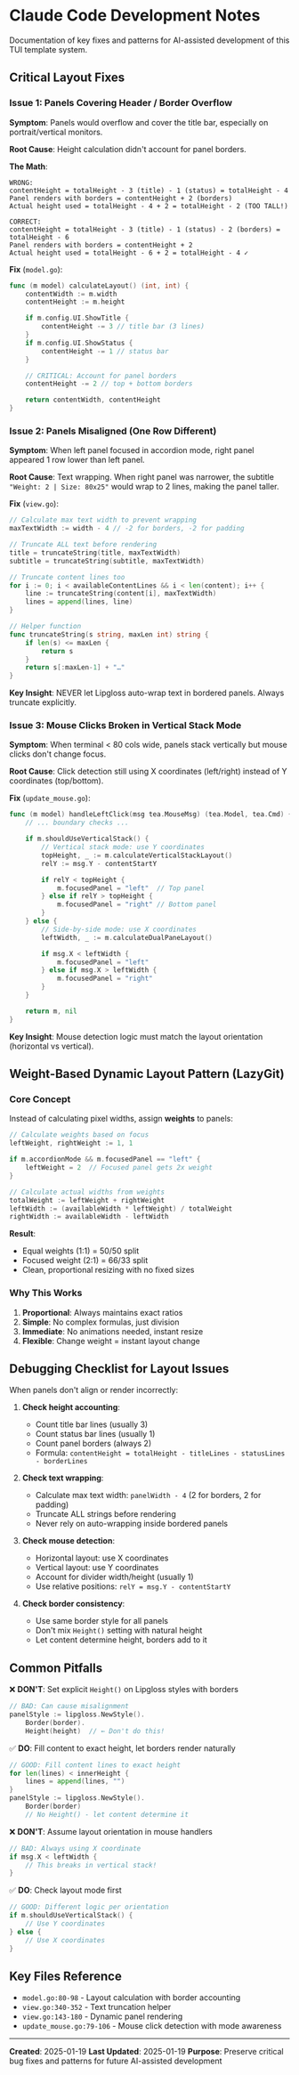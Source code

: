 # Claude Code Development Notes

Documentation of key fixes and patterns for AI-assisted development of this TUI template system.

## Critical Layout Fixes

### Issue 1: Panels Covering Header / Border Overflow

**Symptom**: Panels would overflow and cover the title bar, especially on portrait/vertical monitors.

**Root Cause**: Height calculation didn't account for panel borders.

**The Math**:
```
WRONG:
contentHeight = totalHeight - 3 (title) - 1 (status) = totalHeight - 4
Panel renders with borders = contentHeight + 2 (borders)
Actual height used = totalHeight - 4 + 2 = totalHeight - 2 (TOO TALL!)

CORRECT:
contentHeight = totalHeight - 3 (title) - 1 (status) - 2 (borders) = totalHeight - 6
Panel renders with borders = contentHeight + 2
Actual height used = totalHeight - 6 + 2 = totalHeight - 4 ✓
```

**Fix** (`model.go`):
```go
func (m model) calculateLayout() (int, int) {
    contentWidth := m.width
    contentHeight := m.height

    if m.config.UI.ShowTitle {
        contentHeight -= 3 // title bar (3 lines)
    }
    if m.config.UI.ShowStatus {
        contentHeight -= 1 // status bar
    }

    // CRITICAL: Account for panel borders
    contentHeight -= 2 // top + bottom borders

    return contentWidth, contentHeight
}
```

### Issue 2: Panels Misaligned (One Row Different)

**Symptom**: When left panel focused in accordion mode, right panel appeared 1 row lower than left panel.

**Root Cause**: Text wrapping. When right panel was narrower, the subtitle `"Weight: 2 | Size: 80x25"` would wrap to 2 lines, making the panel taller.

**Fix** (`view.go`):
```go
// Calculate max text width to prevent wrapping
maxTextWidth := width - 4 // -2 for borders, -2 for padding

// Truncate ALL text before rendering
title = truncateString(title, maxTextWidth)
subtitle = truncateString(subtitle, maxTextWidth)

// Truncate content lines too
for i := 0; i < availableContentLines && i < len(content); i++ {
    line := truncateString(content[i], maxTextWidth)
    lines = append(lines, line)
}

// Helper function
func truncateString(s string, maxLen int) string {
    if len(s) <= maxLen {
        return s
    }
    return s[:maxLen-1] + "…"
}
```

**Key Insight**: NEVER let Lipgloss auto-wrap text in bordered panels. Always truncate explicitly.

### Issue 3: Mouse Clicks Broken in Vertical Stack Mode

**Symptom**: When terminal < 80 cols wide, panels stack vertically but mouse clicks don't change focus.

**Root Cause**: Click detection still using X coordinates (left/right) instead of Y coordinates (top/bottom).

**Fix** (`update_mouse.go`):
```go
func (m model) handleLeftClick(msg tea.MouseMsg) (tea.Model, tea.Cmd) {
    // ... boundary checks ...

    if m.shouldUseVerticalStack() {
        // Vertical stack mode: use Y coordinates
        topHeight, _ := m.calculateVerticalStackLayout()
        relY := msg.Y - contentStartY

        if relY < topHeight {
            m.focusedPanel = "left"  // Top panel
        } else if relY > topHeight {
            m.focusedPanel = "right" // Bottom panel
        }
    } else {
        // Side-by-side mode: use X coordinates
        leftWidth, _ := m.calculateDualPaneLayout()

        if msg.X < leftWidth {
            m.focusedPanel = "left"
        } else if msg.X > leftWidth {
            m.focusedPanel = "right"
        }
    }

    return m, nil
}
```

**Key Insight**: Mouse detection logic must match the layout orientation (horizontal vs vertical).

## Weight-Based Dynamic Layout Pattern (LazyGit)

### Core Concept

Instead of calculating pixel widths, assign **weights** to panels:

```go
// Calculate weights based on focus
leftWeight, rightWeight := 1, 1

if m.accordionMode && m.focusedPanel == "left" {
    leftWeight = 2  // Focused panel gets 2x weight
}

// Calculate actual widths from weights
totalWeight := leftWeight + rightWeight
leftWidth := (availableWidth * leftWeight) / totalWeight
rightWidth := availableWidth - leftWidth
```

**Result**:
- Equal weights (1:1) = 50/50 split
- Focused weight (2:1) = 66/33 split
- Clean, proportional resizing with no fixed sizes

### Why This Works

1. **Proportional**: Always maintains exact ratios
2. **Simple**: No complex formulas, just division
3. **Immediate**: No animations needed, instant resize
4. **Flexible**: Change weight = instant layout change

## Debugging Checklist for Layout Issues

When panels don't align or render incorrectly:

1. **Check height accounting**:
   - Count title bar lines (usually 3)
   - Count status bar lines (usually 1)
   - Count panel borders (always 2)
   - Formula: `contentHeight = totalHeight - titleLines - statusLines - borderLines`

2. **Check text wrapping**:
   - Calculate max text width: `panelWidth - 4` (2 for borders, 2 for padding)
   - Truncate ALL strings before rendering
   - Never rely on auto-wrapping inside bordered panels

3. **Check mouse detection**:
   - Horizontal layout: use X coordinates
   - Vertical layout: use Y coordinates
   - Account for divider width/height (usually 1)
   - Use relative positions: `relY = msg.Y - contentStartY`

4. **Check border consistency**:
   - Use same border style for all panels
   - Don't mix `Height()` setting with natural height
   - Let content determine height, borders add to it

## Common Pitfalls

❌ **DON'T**: Set explicit `Height()` on Lipgloss styles with borders
```go
// BAD: Can cause misalignment
panelStyle := lipgloss.NewStyle().
    Border(border).
    Height(height)  // ← Don't do this!
```

✅ **DO**: Fill content to exact height, let borders render naturally
```go
// GOOD: Fill content lines to exact height
for len(lines) < innerHeight {
    lines = append(lines, "")
}
panelStyle := lipgloss.NewStyle().
    Border(border)
    // No Height() - let content determine it
```

❌ **DON'T**: Assume layout orientation in mouse handlers
```go
// BAD: Always using X coordinate
if msg.X < leftWidth {
    // This breaks in vertical stack!
}
```

✅ **DO**: Check layout mode first
```go
// GOOD: Different logic per orientation
if m.shouldUseVerticalStack() {
    // Use Y coordinates
} else {
    // Use X coordinates
}
```

## Key Files Reference

- `model.go:80-98` - Layout calculation with border accounting
- `view.go:340-352` - Text truncation helper
- `view.go:143-180` - Dynamic panel rendering
- `update_mouse.go:79-106` - Mouse click detection with mode awareness

---

**Created**: 2025-01-19
**Last Updated**: 2025-01-19
**Purpose**: Preserve critical bug fixes and patterns for future AI-assisted development
